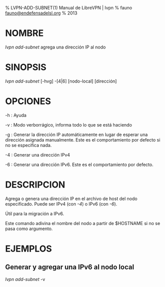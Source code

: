 % LVPN-ADD-SUBNET(1) Manual de LibreVPN | lvpn
% fauno <fauno@endefensadelsl.org>
% 2013

# NOMBRE

_lvpn add-subnet_ agrega una dirección IP al nodo


# SINOPSIS

_lvpn add-subnet_ [-hvg] -[4|6] [nodo-local] [dirección]


# OPCIONES

-h
:    Ayuda

-v
:    Modo verborrágico, informa todo lo que se está haciendo

-g
:    Generar la dirección IP automáticamente en lugar de esperar una
     dirección asignada manualmente.  Este es el comportamiento por
     defecto si no se especifica nada.

-4
:    Generar una dirección IPv4

-6
:    Generar una dirección IPv6.  Este es el comportamiento por defecto.


# DESCRIPCION

Agrega o genera una dirección IP en el archivo de host del nodo
especificado.  Puede ser IPv4 (con _-4_) o IPv6 (con _-6_).

Útil para la migración a IPv6.

Este comando adivina el nombre del nodo a partir de $HOSTNAME si no se
pasa como argumento.


# EJEMPLOS

## Generar y agregar una IPv6 al nodo local

_lvpn add-subnet_ -v
